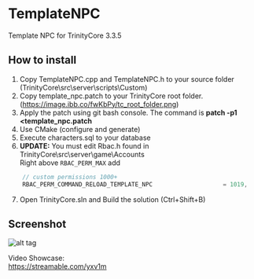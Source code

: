 # TemplateNPC
Template NPC for TrinityCore 3.3.5  
  
  
## How to install  
1. Copy TemplateNPC.cpp and TemplateNPC.h to your source folder (TrinityCore\src\server\scripts\Custom)  
2. Copy template_npc.patch to your TrinityCore root folder. (https://image.ibb.co/fwKbPy/tc_root_folder.png)
3. Apply the patch using git bash console. The command is 
    **patch -p1 <template_npc.patch**  
4. Use CMake (configure and generate)  
5. Execute characters.sql to your database  
6. **UPDATE:** You must edit Rbac.h found in TrinityCore\src\server\game\Accounts  
Right above `RBAC_PERM_MAX` add  
```c++
    // custom permissions 1000+
    RBAC_PERM_COMMAND_RELOAD_TEMPLATE_NPC                    = 1019,  
```  
7. Open TrinityCore.sln and Build the solution (Ctrl+Shift+B)  
  

  
## Screenshot
![alt tag](https://image.ibb.co/nGfeYn/template_Npc.png)  
  
Video Showcase:  
https://streamable.com/yxv1m
